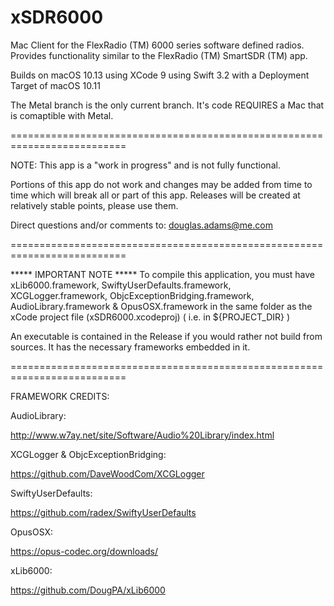 # xSDR6000
Mac Client for the FlexRadio (TM) 6000 series software defined radios. 
Provides functionality similar to the FlexRadio (TM) SmartSDR (TM) app.

Builds on macOS 10.13 using XCode 9 using Swift 3.2 with a Deployment
Target of macOS 10.11

The Metal branch is the only current branch. It's code REQUIRES a Mac that is comaptible
with Metal.

==========================================================================

NOTE: This app is a "work in progress" and is not fully functional.

Portions of this app do not work and changes may be added from time to time
which will break all or part of this app. Releases will be created at
relatively stable points, please use them.

Direct questions and/or comments to:  douglas.adams@me.com

==========================================================================

***** IMPORTANT NOTE *****
To compile this application, you must have
xLib6000.framework, SwiftyUserDefaults.framework, XCGLogger.framework,
ObjcExceptionBridging.framework, AudioLibrary.framework & OpusOSX.framework
in the same folder  as the xCode project file (xSDR6000.xcodeproj) ( i.e. in ${PROJECT_DIR} )

An executable is contained in the Release if you would rather not build
from sources. It has the necessary frameworks embedded in it.

==========================================================================

FRAMEWORK CREDITS:

AudioLibrary: 

http://www.w7ay.net/site/Software/Audio%20Library/index.html

XCGLogger & ObjcExceptionBridging:

https://github.com/DaveWoodCom/XCGLogger

SwiftyUserDefaults:

https://github.com/radex/SwiftyUserDefaults

OpusOSX:

https://opus-codec.org/downloads/

xLib6000:

https://github.com/DougPA/xLib6000
